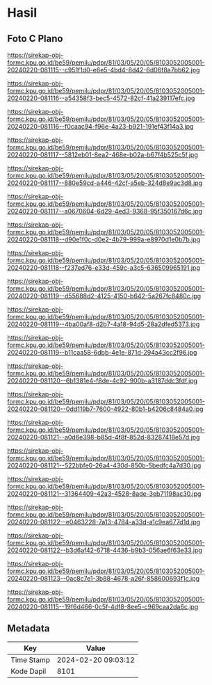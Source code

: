 # Hasil

## Foto C Plano

https://sirekap-obj-formc.kpu.go.id/be59/pemilu/pdpr/81/03/05/20/05/8103052005001-20240220-081115--c951f1d0-e6e5-4bd4-8d42-6d06f8a7bb62.jpg

https://sirekap-obj-formc.kpu.go.id/be59/pemilu/pdpr/81/03/05/20/05/8103052005001-20240220-081116--a54358f3-bec5-4572-82cf-41a239117efc.jpg

https://sirekap-obj-formc.kpu.go.id/be59/pemilu/pdpr/81/03/05/20/05/8103052005001-20240220-081116--f0caac94-f96e-4a23-b921-191ef43f14a3.jpg

https://sirekap-obj-formc.kpu.go.id/be59/pemilu/pdpr/81/03/05/20/05/8103052005001-20240220-081117--5812eb01-8ea2-468e-b02a-b67f4b525c5f.jpg

https://sirekap-obj-formc.kpu.go.id/be59/pemilu/pdpr/81/03/05/20/05/8103052005001-20240220-081117--880e59cd-a446-42cf-a5eb-324d8e9ac3d8.jpg

https://sirekap-obj-formc.kpu.go.id/be59/pemilu/pdpr/81/03/05/20/05/8103052005001-20240220-081117--a0670604-6d29-4ed3-9368-95f350167d6c.jpg

https://sirekap-obj-formc.kpu.go.id/be59/pemilu/pdpr/81/03/05/20/05/8103052005001-20240220-081118--d90e1f0c-d0e2-4b79-999a-e8970d1e0b7b.jpg

https://sirekap-obj-formc.kpu.go.id/be59/pemilu/pdpr/81/03/05/20/05/8103052005001-20240220-081118--f237ed76-e33d-459c-a3c5-636509965191.jpg

https://sirekap-obj-formc.kpu.go.id/be59/pemilu/pdpr/81/03/05/20/05/8103052005001-20240220-081119--d55688d2-4125-4150-b642-5a267fc8480c.jpg

https://sirekap-obj-formc.kpu.go.id/be59/pemilu/pdpr/81/03/05/20/05/8103052005001-20240220-081119--4ba00af8-d2b7-4a18-94d5-28a2dfed5373.jpg

https://sirekap-obj-formc.kpu.go.id/be59/pemilu/pdpr/81/03/05/20/05/8103052005001-20240220-081119--b11caa58-6dbb-4e1e-871d-294a43cc2f96.jpg

https://sirekap-obj-formc.kpu.go.id/be59/pemilu/pdpr/81/03/05/20/05/8103052005001-20240220-081120--6b1381e4-f8de-4c92-900b-a3187ddc3fdf.jpg

https://sirekap-obj-formc.kpu.go.id/be59/pemilu/pdpr/81/03/05/20/05/8103052005001-20240220-081120--0dd119b7-7600-4922-80b1-b4206c8484a0.jpg

https://sirekap-obj-formc.kpu.go.id/be59/pemilu/pdpr/81/03/05/20/05/8103052005001-20240220-081121--a0d6e398-b85d-4f8f-852d-83287418e57d.jpg

https://sirekap-obj-formc.kpu.go.id/be59/pemilu/pdpr/81/03/05/20/05/8103052005001-20240220-081121--522bbfe0-26a4-430d-850b-5bedfc4a7d30.jpg

https://sirekap-obj-formc.kpu.go.id/be59/pemilu/pdpr/81/03/05/20/05/8103052005001-20240220-081121--31364409-42a3-4528-8ade-3eb71198ac30.jpg

https://sirekap-obj-formc.kpu.go.id/be59/pemilu/pdpr/81/03/05/20/05/8103052005001-20240220-081122--e0463228-7a13-4784-a33d-a1c9ea677d1d.jpg

https://sirekap-obj-formc.kpu.go.id/be59/pemilu/pdpr/81/03/05/20/05/8103052005001-20240220-081122--b3d6af42-6718-4436-b9b3-056ae6f63e33.jpg

https://sirekap-obj-formc.kpu.go.id/be59/pemilu/pdpr/81/03/05/20/05/8103052005001-20240220-081123--0ac8c7e1-3b88-4678-a26f-858600693f1c.jpg

https://sirekap-obj-formc.kpu.go.id/be59/pemilu/pdpr/81/03/05/20/05/8103052005001-20240220-081115--19f6d466-0c5f-4df8-8ee5-c969caa2da6c.jpg


## Metadata

| Key        | Value               |
| ---------- | ------------------- |
| Time Stamp | 2024-02-20 09:03:12 |
| Kode Dapil | 8101                |



